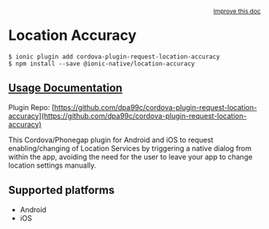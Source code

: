 <a style="float:right;font-size:12px;" href="http://github.com/driftyco/ionic-native/edit/master/src/@ionic-native/plugins/location-accuracy/index.ts#L1">
  Improve this doc
</a>

# Location Accuracy

```
$ ionic plugin add cordova-plugin-request-location-accuracy
$ npm install --save @ionic-native/location-accuracy
```

## [Usage Documentation](https://ionicframework.com/docs/native/location-accuracy/)

Plugin Repo: [https://github.com/dpa99c/cordova-plugin-request-location-accuracy](https://github.com/dpa99c/cordova-plugin-request-location-accuracy)

This Cordova/Phonegap plugin for Android and iOS to request enabling/changing of Location Services by triggering a native dialog from within the app, avoiding the need for the user to leave your app to change location settings manually.

## Supported platforms
- Android
- iOS



